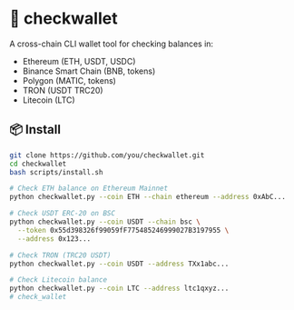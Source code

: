 # 💼 checkwallet

A cross-chain CLI wallet tool for checking balances in:
- Ethereum (ETH, USDT, USDC)
- Binance Smart Chain (BNB, tokens)
- Polygon (MATIC, tokens)
- TRON (USDT TRC20)
- Litecoin (LTC)

## 📦 Install

```bash
git clone https://github.com/you/checkwallet.git
cd checkwallet
bash scripts/install.sh

# Check ETH balance on Ethereum Mainnet
python checkwallet.py --coin ETH --chain ethereum --address 0xAbC...

# Check USDT ERC-20 on BSC
python checkwallet.py --coin USDT --chain bsc \
  --token 0x55d398326f99059fF775485246999027B3197955 \
  --address 0x123...

# Check TRON (TRC20 USDT)
python checkwallet.py --coin USDT --address TXx1abc...

# Check Litecoin balance
python checkwallet.py --coin LTC --address ltc1qxyz...
# check_wallet
